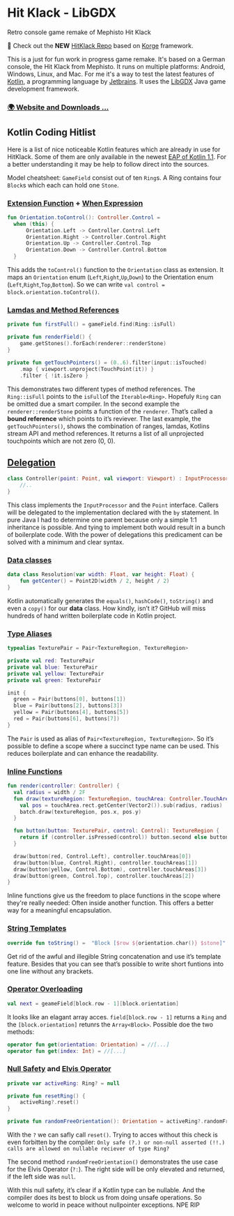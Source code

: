 # Hit Klack - LibGDX
Retro console game remake of Mephisto Hit Klack

📢 Check out the **NEW** [HitKlack Repo](https://github.com/TobseF/HitKlack) based on [Korge](https://korge.soywiz.com/) framework.

This is a just for fun work in progress game remake.
It's based on a German console, the Hit Klack from Mephisto.
It runs on multiple platforms: Android, Windows, Linux, and Mac.
For me it's a way to test the latest features of [Kotlin](https://kotlinlang.org/), a programming language by [Jetbrains](https://www.jetbrains.com/).
It uses the [LibGDX](https://libgdx.badlogicgames.com/) Java game development framework.

### [🌍 Website and Downloads ...](https://tobsef.github.io/HitKlack_LibGDX/)


## Kotlin Coding Hitlist
Here is a list of nice noticeable Kotlin features which are already in use for HitKlack. Some of them are only available in the newest [EAP of Kotlin 1.1](https://blog.jetbrains.com/kotlin/2016/08/calling-on-eapers/). For a better understanding it may be help to follow direct into the sources.

Model cheatsheet: `GameField` consist out of ten `Ring`s. A Ring contains four `Block`s which each can hold one `Stone`. 

### [Extension Function](https://kotlinlang.org/docs/reference/extensions.html) + [When Expression](https://kotlinlang.org/docs/reference/control-flow.html#when-expression)
``` kotlin
fun Orientation.toControl(): Controller.Control =
  when (this) {
      Orientation.Left -> Controller.Control.Left
      Orientation.Right -> Controller.Control.Right
      Orientation.Up -> Controller.Control.Top
      Orientation.Down -> Controller.Control.Bottom
  }
```
This adds the `toControl()` function to the `Orientation` class as extension. It maps an `Orientation` enum (`Left`,`Right`,`Up`,`Down`) to the Orientation enum (`Left`,`Right`,`Top`,`Bottom`). So we can write `val control = block.orientation.toControl()`.

### [Lamdas and Method References](https://kotlinlang.org/docs/reference/lambdas.html)
``` kotlin
private fun firstFull() = gameField.find(Ring::isFull)

private fun renderField() {
	game.getStones().forEach(renderer::renderStone)
}

private fun getTouchPointers() = (0..6).filter(input::isTouched)
	.map { viewport.unproject(TouchPoint(it)) }
	.filter { !it.isZero }
```
This demonstrates two different types of method references. The `Ring::isFull` points to the `isFull`of the `Iterable<Ring>`. Hopefuly `Ring` can be omitted due a smart compiler. 
In the second example the `renderer::renderStone` points a function of the `renderer`. That’s called a **bound reference** which points to it’s reviever.
The last example, the `getTouchPointers()`, shows the combination of ranges, lamdas, Kotlins stream API and method references. It returns a list of all unprojected touchpoints which are not zero (0, 0).

## [Delegation](https://kotlinlang.org/docs/reference/delegation.html#delegation)
``` kotlin
class Controller(point: Point, val viewport: Viewport) : InputProcessor by InputAdapter(), Point by point {
    //..
}
```
This class implements the `InputProcessor` and the `Point` interface. Callers will be delegated to the implementation declared with the `by` statement.
In pure Java I had to determine one parent because only a simple 1:1 inheritance is possible. And tying to implement both would result in a bunch of boilerplate code.
With the power of delegations this predicament can be solved with a minimum and clear syntax.  

###  [Data classes](https://kotlinlang.org/docs/reference/data-classes.html)
``` kotlin
data class Resolution(var width: Float, var height: Float) {
	fun getCenter() = Point2D(width / 2, height / 2)
}
```
Kotlin automatically generates the `equals()`, `hashCode()`, `toString()` and even a `copy()` for our **data** class. How kindly, isn’t it? GitHub will miss hundreds of hand written boilerplate code in Kotlin project.

### [Type Aliases](https://blog.jetbrains.com/kotlin/2016/07/first-glimpse-of-kotlin-1-1-coroutines-type-aliases-and-more/)
``` kotlin
typealias TexturePair = Pair<TextureRegion, TextureRegion>

private val red: TexturePair
private val blue: TexturePair
private val yellow: TexturePair
private val green: TexturePair

init {
  green = Pair(buttons[0], buttons[1])
  blue = Pair(buttons[2], buttons[3])
  yellow = Pair(buttons[4], buttons[5])
  red = Pair(buttons[6], buttons[7])
}
```
The `Pair` is used as alias of `Pair<TextureRegion, TextureRegion>`. So it’s possible to define a scope where a succinct type name can be used. This reduces boilerplate and can enhance the readability.

### [Inline Functions](https://kotlinlang.org/docs/reference/inline-functions.html)
``` kotlin
fun render(controller: Controller) {
  val radius = width / 2F
  fun draw(textureRegion: TextureRegion, touchArea: Controller.TouchArea) {
  	val pos = touchArea.rect.getCenter(Vector2()).sub(radius, radius)
  	batch.draw(textureRegion, pos.x, pos.y)
  }

  fun button(button: TexturePair, control: Control): TextureRegion {
  	return if (controller.isPressed(control)) button.second else button.first
  }

  draw(button(red, Control.Left), controller.touchAreas[0])
  draw(button(blue, Control.Right), controller.touchAreas[1])
  draw(button(yellow, Control.Bottom), controller.touchAreas[3])
  draw(button(green, Control.Top), controller.touchAreas[2])
}
```
Inline functions give us the freedom to place functions in the scope where they're really needed: Often inside another function. This offers a better way for a meaningful encapsulation.

### [String Templates](https://kotlinlang.org/docs/reference/basic-types.html#string-templates)
``` kotlin
override fun toString() =  "Block [$row ${orientation.char()} $stone]"
``` 
Get rid of the awful and illegible String concatenation and use it’s template feature. Besides that you can see that’s possible to write short funtions into one line without any brackets.

### [Operator Overloading](https://kotlinlang.org/docs/reference/operator-overloading.html)
``` kotlin
val next = geameField[block.row - 1][block.orientation]
```
It looks like an elagant array acces. `field[block.row - 1]` returns a `Ring` and the `[block.orientation]` retunrs the `Array<Block>`. Possible doe the two methods:
``` kotlin
operator fun get(orientation: Orientation) = //[...]
operator fun get(index: Int) = //[...]
```

### [Null Safety](https://kotlinlang.org/docs/reference/null-safety.html#null-safety) and [Elvis Operator](https://kotlinlang.org/docs/reference/null-safety.html#elvis-operator)
``` kotlin
private var activeRing: Ring? = null

private fun resetRing() {
	activeRing?.reset()
}

private fun randomFreeOrientation(): Orientation = activeRing?.randomFreeSide() ?: Orientation.random()
```
With the `?` we can safly call `reset()`. Trying to acces without this check is even forbitten by the compiler:
`Only safe (?.) or non-null asserted (!!.) calls are allowed on nullable reciever of type Ring?`

The second method `randomFreeOrientation()` demonstrates the use case for the Elvis Operator (`?:`). The right side will be only elevated and returned, if the left side was `null`.

With this null safety, it’s clear if a Kotlin type can be nullable. And the compiler does its best to block us from doing unsafe operations. So welcome to world in peace without nullpointer exceptions. NPE RIP




